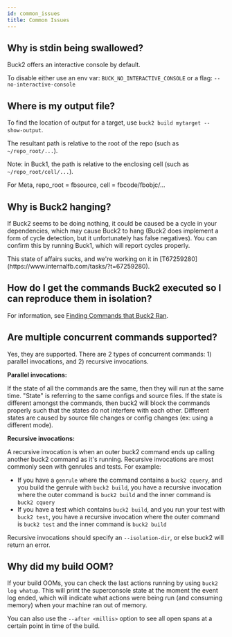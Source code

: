 ```yaml
---
id: common_issues
title: Common Issues
---
```


## Why is stdin being swallowed?

Buck2 offers an interactive console by default.

To disable either use an env var: `BUCK_NO_INTERACTIVE_CONSOLE` or a flag: `--no-interactive-console`

## Where is my output file?

To find the location of output for a target, use `buck2 build mytarget --show-output`.

The resultant path is relative to the root of the repo (such as `~/repo_root/...`).

Note: in Buck1, the path is  relative to the enclosing cell (such as `~/repo_root/cell/...`).

<FbInternalOnly>
For Meta, repo_root = fbsource, cell = fbcode/fbobjc/...
</FbInternalOnly>

## Why is Buck2 hanging?

If Buck2 seems to be doing nothing, it could be caused be a cycle in your dependencies, which may cause Buck2 to hang (Buck2 does implement a form of cycle detection, but it unfortunately has false negatives). You can confirm this by running Buck1, which will report cycles properly.

<FbInternalOnly>
This state of affairs sucks, and we're working on it in [T67259280](https://www.internalfb.com/tasks/?t=67259280).
</FbInternalOnly>

## How do I get the commands Buck2 executed so I can reproduce them in isolation?

For information, see [Finding Commands that Buck2 Ran](../developers/what-ran.md).

## Are multiple concurrent commands supported?

Yes, they are supported. There are 2 types of concurrent commands: 1) parallel invocations, and 2) recursive invocations.

**Parallel invocations:**

If the state of all the commands are the same, then they will run at the same time. "State" is referring to the same configs and source files. If the state is different amongst the commands, then buck2 will block the commands properly such that the states do not interfere with each other. Different states are caused by source file changes or config changes (ex: using a different mode).

**Recursive invocations:**

A recursive invocation is when an outer buck2 command ends up calling another buck2 command as it's running. Recursive invocations are most commonly seen with genrules and tests. For example:
* If you have a `genrule` where the command contains a `buck2 cquery`, and you build the genrule with `buck2 build`, you have a recursive invocation where the outer command is `buck2 build` and the inner command is `buck2 cquery`
* If you have a test which contains `buck2 build`, and you run your test with `buck2 test`, you have a recursive invocation where the outer command is `buck2 test` and the inner command is `buck2 build`

Recursive invocations should specify an `--isolation-dir`, or else buck2 will return an error.

## Why did my build OOM?

If your build OOMs, you can check the last actions running by using `buck2 log whatup`. This will print the superconsole state at the moment the event log ended, which will indicate what actions were being run (and consuming memory) when your machine ran out of memory.

You can also use the `--after <millis>` option to see all open spans at a certain point in time of the build.
